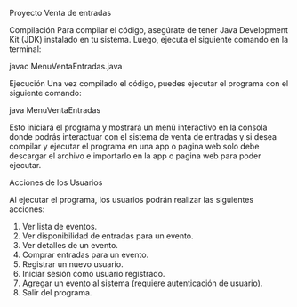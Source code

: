 Proyecto Venta de entradas

Compilación
Para compilar el código, asegúrate de tener Java Development Kit (JDK) instalado en tu sistema. Luego, ejecuta el siguiente comando en la terminal:

javac MenuVentaEntradas.java

Ejecución
Una vez compilado el código, puedes ejecutar el programa con el siguiente comando:

java MenuVentaEntradas

Esto iniciará el programa y mostrará un menú interactivo en la consola donde podrás interactuar con el sistema de venta de entradas y si desea compilar y ejecutar el programa en una app o pagina web solo debe descargar el archivo e importarlo en la app o pagina web para poder ejecutar.


Acciones de los Usuarios

Al ejecutar el programa, los usuarios podrán realizar las siguientes acciones:

1. Ver lista de eventos.
2. Ver disponibilidad de entradas para un evento.
3. Ver detalles de un evento.
4. Comprar entradas para un evento.
5. Registrar un nuevo usuario.
6. Iniciar sesión como usuario registrado.
7. Agregar un evento al sistema (requiere autenticación de usuario).
8. Salir del programa.
